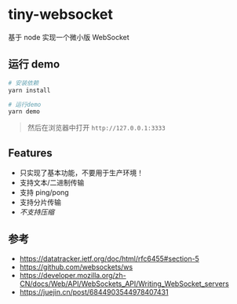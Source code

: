 # tiny-websocket

基于 node 实现一个微小版 WebSocket

## 运行 demo

```bash
# 安装依赖
yarn install

# 运行demo
yarn demo
```

> 然后在浏览器中打开 `http://127.0.0.1:3333`

## Features

- 只实现了基本功能，不要用于生产环境！
- 支持文本/二进制传输
- 支持 ping/pong
- 支持分片传输
- *不支持压缩*

## 参考

- https://datatracker.ietf.org/doc/html/rfc6455#section-5
- https://github.com/websockets/ws
- https://developer.mozilla.org/zh-CN/docs/Web/API/WebSockets_API/Writing_WebSocket_servers
- https://juejin.cn/post/6844903544978407431
